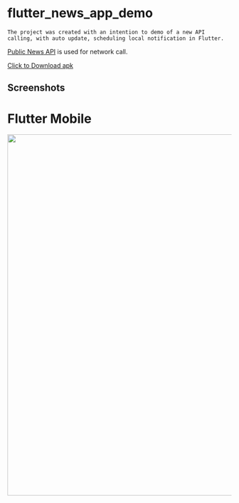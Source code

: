 # flutter_news_app_demo

    The project was created with an intention to demo of a new API calling, with auto update, scheduling local notification in Flutter.

<a href="https://newsapi.org">Public News API</a> is used for network call.

<a href="https://github.com/1207roy/news_demo_app/raw/main/demo/news_demo.apk">Click to Download apk</a>

## Screenshots
<p float="left">
<h1> Flutter Mobile</h1>
<img src="https://github.com/1207roy/news_demo_app/raw/main/demo/mobile.gif" width="810">
</p>

